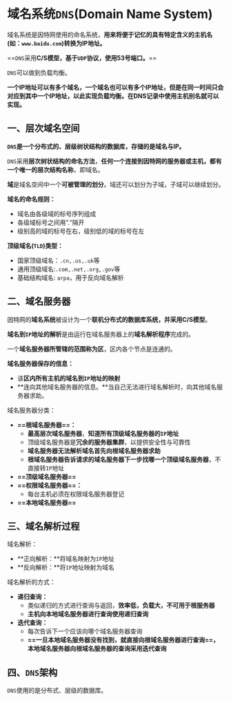 # 域名系统`DNS`(Domain Name System)

域名系统是因特网使用的命名系统，**用来将便于记忆的具有特定含义的主机名 (如：`www.baidu.com`)转换为IP地址。**

==`DNS`采用**C/S模型，基于`UDP`协议，使用53号端口。**==

`DNS`可以做到负载均衡。

**一个IP地址可以有多个域名，一个域名也可以有多个IP地址，但是在同一时间只会对应到其中一个IP地址，以此实现负载均衡。在DNS记录中使用主机别名就可以实现。**



## 一、层次域名空间

**`DNS`是一个分布式的、层级树状结构的数据库，存储的是域名与IP。**

`DNS`采用**层次树状结构的命名方法**，**任何一个连接到因特网的服务器或主机，都有一个唯一的层次结构名称**，即域名。

**域**是域名空间中一个**可被管理的划分**。域还可以划分为子域，子域可以继续划分。



**域名的命名规则：**

+ 域名由各级域的标号序列组成
+ 各级域标号之间用”.“隔开
+ 级别高的域的标号在右，级别低的域的标号在左



**顶级域名(`TLD`)类型：**

+ 国家顶级域名：`.cn,.us,.uk`等
+ 通用顶级域名:`.com,.net,.org,.gov`等
+ 基础结构域名: `arpa`，用于反向域名解析



## 二、域名服务器

因特网的**域名系统**被设计为一个**联机分布式的数据库系统，并采用C/S模型**。

**域名到`IP`地址的解析**是由运行在域名服务器上的**域名解析程序**完成的。

一个**域名服务器所管辖的范围称为区**，区内各个节点是连通的。



**域名服务器保存的信息：**

+ 该**区内所有主机的域名到`IP`地址的映射**
+ **连向其他域名服务器的信息。**当自己无法进行域名解析时，向其他域名服务器求助。



域名服务器分类：

+ **==根域名服务器==：**
  + **最高层次域名服务器**，**知道所有顶级域名服务器的`IP`地址**
  + 顶级域名服务器是**冗余的服务器集群**，以提供安全性与可靠性
  + **域名服务器无法解析域名首先向根域名服务器求助**
  + **根域名服务器告诉请求的域名服务器下一步找哪一个顶级域名服务器**，不直接转`IP`地址
+ **==顶级域名服务器==**
+ **==权限域名服务器==：**
  + 每台主机必须在权限域名服务器登记
+ **==本地域名服务器==**



## 三、域名解析过程

域名解析：

+ **正向解析：**将域名映射为`IP`地址
+ **反向解析：**将`IP`地址映射为域名



域名解析的方式：

+ **递归查询：**
  + 类似递归的方式进行查询与返回，**效率低，负载大，不可用于根服务器**
  + **主机向本地域名服务器进行查询使用递归查询**
+ **迭代查询：**
  + 每次告诉下一个应该向哪个域名服务器查询
  + **==一旦本地域名服务器没有找到，就直接向根域名服务器进行查询==，本地域名服务器向根域名服务器的查询采用迭代查询**



## 四、`DNS`架构

`DNS`使用的是分布式、层级的数据库。